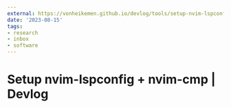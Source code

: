 ```yaml
---
external: https://vonheikemen.github.io/devlog/tools/setup-nvim-lspconfig-plus-nvim-cmp/
date: '2023-08-15'
tags:
- research
- inbox
- software
---
```


# Setup nvim-lspconfig + nvim-cmp | Devlog
